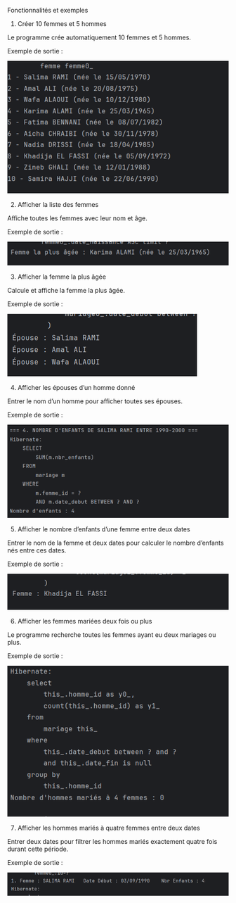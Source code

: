 Fonctionnalités et exemples
1. Créer 10 femmes et 5 hommes

Le programme crée automatiquement 10 femmes et 5 hommes.

Exemple de sortie :


![Screenshot](images/1.png)


2. Afficher la liste des femmes

Affiche toutes les femmes avec leur nom et âge.

Exemple de sortie :


![Screenshot](images/2.png)


3. Afficher la femme la plus âgée

Calcule et affiche la femme la plus âgée.

Exemple de sortie :


![Screenshot](images/3.png)


4. Afficher les épouses d’un homme donné

Entrer le nom d’un homme pour afficher toutes ses épouses.

Exemple de sortie :

![Screenshot](images/4.png)


5. Afficher le nombre d’enfants d’une femme entre deux dates

Entrer le nom de la femme et deux dates pour calculer le nombre d’enfants nés entre ces dates.

Exemple de sortie :

![Screenshot](images/5.png)

6. Afficher les femmes mariées deux fois ou plus

Le programme recherche toutes les femmes ayant eu deux mariages ou plus.

Exemple de sortie :

![Screenshot](images/6.png)


7. Afficher les hommes mariés à quatre femmes entre deux dates

Entrer deux dates pour filtrer les hommes mariés exactement quatre fois durant cette période.

Exemple de sortie :

![Screenshot](images/7.png)

